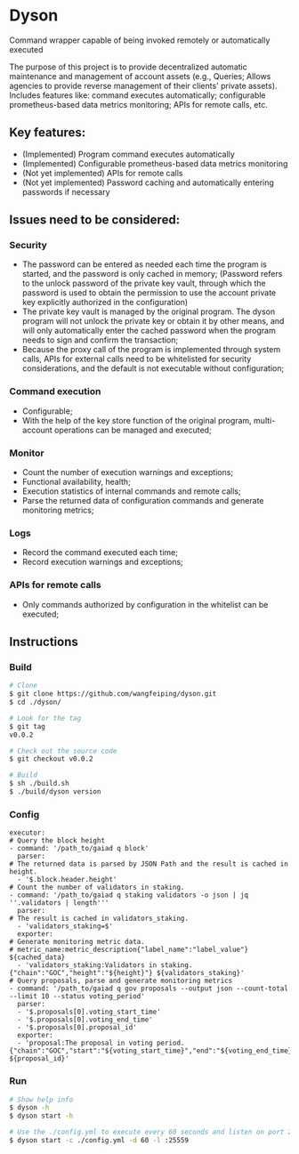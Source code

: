 # Dyson
Command wrapper capable of being invoked remotely or automatically executed

The purpose of this project is to provide decentralized automatic maintenance and management of account assets (e.g., Queries; Allows agencies to provide reverse management of their clients' private assets). Includes features like: command executes automatically; configurable prometheus-based data metrics monitoring; APIs for remote calls, etc.

## Key features:

* (Implemented) Program command executes automatically
* (Implemented) Configurable prometheus-based data metrics monitoring
* (Not yet implemented) APIs for remote calls
* (Not yet implemented) Password caching and automatically entering passwords if necessary

## Issues need to be considered:

### Security
  * The password can be entered as needed each time the program is started, and the password is only cached in memory; (Password refers to the unlock password of the private key vault, through which the password is used to obtain the permission to use the account private key explicitly authorized in the configuration)
  * The private key vault is managed by the original program. The dyson program will not unlock the private key or obtain it by other means, and will only automatically enter the cached password when the program needs to sign and confirm the transaction;
  * Because the proxy call of the program is implemented through system calls, APIs for external calls need to be whitelisted for security considerations, and the default is not executable without configuration;

### Command execution
  * Configurable;
  * With the help of the key store function of the original program, multi-account operations can be managed and executed;

### Monitor
  * Count the number of execution warnings and exceptions;
  * Functional availability, health;
  * Execution statistics of internal commands and remote calls;
  * Parse the returned data of configuration commands and generate monitoring metrics;

### Logs
  * Record the command executed each time;
  * Record execution warnings and exceptions;

### APIs for remote calls
  * Only commands authorized by configuration in the whitelist can be executed;

## Instructions

### Build

```bash
# Clone
$ git clone https://github.com/wangfeiping/dyson.git
$ cd ./dyson/

# Look for the tag
$ git tag
v0.0.2

# Check out the source code
$ git checkout v0.0.2

# Build
$ sh ./build.sh
$ ./build/dyson version
```

### Config

```plain
executor:
# Query the block height
- command: '/path_to/gaiad q block'
  parser:
# The returned data is parsed by JSON Path and the result is cached in height.
  - '$.block.header.height'
# Count the number of validators in staking.
- command: '/path_to/gaiad q staking validators -o json | jq ''.validators | length'''
  parser:
# The result is cached in validators_staking.
  - 'validators_staking=$'
  exporter:
# Generate monitoring metric data.
# metric_name:metric_description{"label_name":"label_value"} ${cached_data}
  - 'validators_staking:Validators in staking.{"chain":"GOC","height":"${height}"} ${validators_staking}'
# Query proposals, parse and generate monitoring metrics
- command: '/path_to/gaiad q gov proposals --output json --count-total --limit 10 --status voting_period'
  parser:
  - '$.proposals[0].voting_start_time'
  - '$.proposals[0].voting_end_time'
  - '$.proposals[0].proposal_id'
  exporter:
  - 'proposal:The proposal in voting period.{"chain":"GOC","start":"${voting_start_time}","end":"${voting_end_time}"} ${proposal_id}'
```

### Run

```bash
# Show help info
$ dyson -h
$ dyson start -h

# Use the ./config.yml to execute every 60 seconds and listen on port 25559
$ dyson start -c ./config.yml -d 60 -l :25559
```
